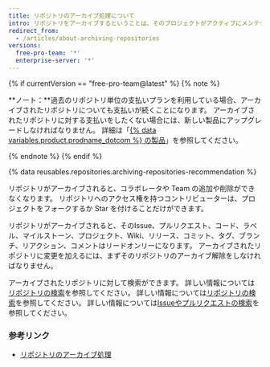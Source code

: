 ```yaml
---
title: リポジトリのアーカイブ処理について
intro: リポジトリをアーカイブするということは、そのプロジェクトがアクティブにメンテナンスされなくなるということを人々に伝えることになります。
redirect_from:
  - /articles/about-archiving-repositories
versions:
  free-pro-team: '*'
  enterprise-server: '*'
---
```


{% if currentVersion == "free-pro-team@latest" %}
{% note %}

**ノート：**過去のリポジトリ単位の支払いプランを利用している場合、アーカイブされたリポジトリについても支払いが続くことになります。 アーカイブされたリポジトリに対する支払いをしたくない場合には、新しい製品にアップグレードしなければなりません。 詳細は「[{% data variables.product.prodname_dotcom %} の製品](/articles/github-s-products)」を参照してください。

{% endnote %}
{% endif %}

{% data reusables.repositories.archiving-repositories-recommendation %}

リポジトリがアーカイブされると、コラボレータや Team の追加や削除ができなくなります。 リポジトリへのアクセス権を持つコントリビューターは、プロジェクトをフォークするか Star を付けることだけができます。

リポジトリがアーカイブされると、そのIssue、プルリクエスト、コード、ラベル、マイルストーン、プロジェクト、Wiki、リリース、コミット、タグ、ブランチ、リアクション、コメントはリードオンリーになります。 アーカイブされたリポジトリに変更を加えるには、まずそのリポジトリのアーカイブ解除をしなければなりません。

アーカイブされたリポジトリに対して検索ができます。 詳しい情報については[リポジトリの検索](/articles/searching-for-repositories/#search-based-on-whether-a-repository-is-archived)を参照してください。 詳しい情報については[リポジトリの検索](/articles/searching-for-repositories/#search-based-on-whether-a-repository-is-archived)を参照してください。 詳しい情報については[Issueやプルリクエストの検索](/articles/searching-issues-and-pull-requests/#search-based-on-whether-a-repository-is-archived)を参照してください。

### 参考リンク
- [リポジトリのアーカイブ処理](/articles/archiving-repositories)
